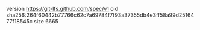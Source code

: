 version https://git-lfs.github.com/spec/v1
oid sha256:264f60442b77766c62c7a69784f7f93a37355db4e3ff58a99d2516477f18545c
size 6665
